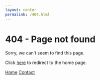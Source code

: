 ```yaml
---
layout: center
permalink: /404.html
---
```


# 404 - Page not found

Sorry, we can't seem to find this page.

Click <a href="https://relationaldba.com">here</a> to redirect to the home page.

<div class="mt3">
  <a href="{{ site.baseurl }}/" class="button button-blue button-big">Home</a>
  <a href="{{ site.baseurl }}/contact/" class="button button-blue button-big">Contact</a>
</div>
